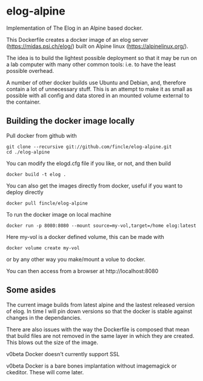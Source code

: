 # elog-alpine
Implementation of The Elog in an Alpine based docker.

This Dockerfile creates a docker image of an elog server (https://midas.psi.ch/elog/) built on Alpine linux (https://alpinelinux.org/).

The idea is to build the lightest possible deployment so that it may be run on a lab computer with many other common tools: i.e. to have the least possible overhead.

A number of other docker builds use Ubuntu and Debian, and, therefore contain a lot of unnecessary stuff. This is an attempt to make it as small as possible with all config and data stored in an mounted volume external to the container.

## Building the docker image locally
Pull docker from github with
```
git clone --recursive git://github.com/fincle/elog-alpine.git
cd ./elog-alpine
```

You can modify the elogd.cfg file if you like, or not, and then build
```
docker build -t elog .
```

You can also get the images directly from docker, useful if you want to deploy directly

```
docker pull fincle/elog-alpine
```

To run the docker image on local machine
```
docker run -p 8080:8080 --mount source=my-vol,target=/home elog:latest
```

Here my-vol is a docker defined volume, this can be made with 
```
docker volume create my-vol
```
or by any other way you make/mount a volue to docker.

You can then access from a browser at http://localhost:8080

## Some asides
The current image builds from latest alpine and the lastest released version of elog. In time I will pin down versions so that the docker is stable against changes in the dependancies.

There are also issues with the way the Dockerfile is composed that mean that build files are not removed in the same layer in which they are created.  This blows out the size of the image.  

v0beta Docker doesn't currently support SSL

v0beta Docker is a bare bones implantation without imagemagick or ckeditor. These will come later.
